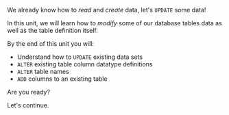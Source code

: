 We already know how to _read_ and _create_ data, let's `UPDATE` some data!

In this unit, we will learn how to _modify_ some of our database tables data as well as the table definition itself.

By the end of this unit you will:

- Understand how to `UPDATE` existing data sets
- `ALTER` existing table column datatype definitions
- `ALTER` table names
- `ADD` columns to an existing table

Are you ready? 

Let's continue.